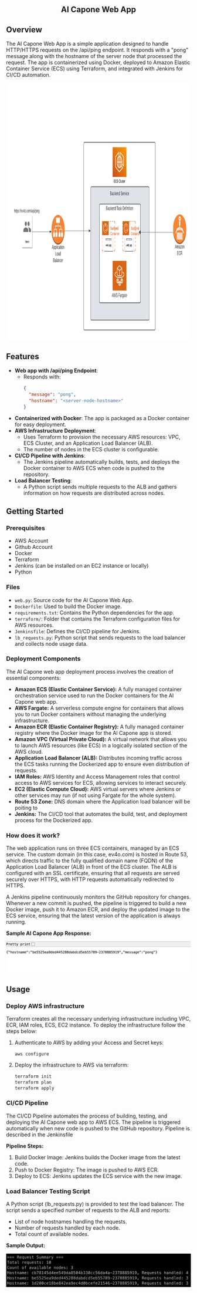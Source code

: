 <h2 align="center">AI Capone Web App</h2>

## Overview

The AI Capone Web App is a simple application designed to handle HTTP/HTTPS requests on the /api/ping endpoint. It responds with a "pong" message along with the hostname of the server node that processed the request. The app is containerized using Docker, deployed to Amazon Elastic Container Service (ECS) using Terraform, and integrated with Jenkins for CI/CD automation.

<div align="center">
<img src="docs/diagram.png" alt="Project Diagram" width="1625" height="700">
</div>

## Features
- **Web app with /api/ping Endpoint**: 
  - Responds with: 
    ```json
    {
      "message": "pong",
      "hostname": "<server-node-hostname>"
    }
    ```
- **Containerized with Docker**: The app is packaged as a Docker container for easy deployment.
- **AWS Infrastructure Deployment**:
  - Uses Terraform to provision the necessary AWS resources: VPC, ECS Cluster, and an Application Load Balancer (ALB).
  - The number of nodes in the ECS cluster is configurable.
- **CI/CD Pipeline with Jenkins**:
  - The Jenkins pipeline automatically builds, tests, and deploys the Docker container to AWS ECS when code is pushed to the repository.
- **Load Balancer Testing**:
  - A Python script sends multiple requests to the ALB and gathers information on how requests are distributed across nodes.

## Getting Started

### Prerequisites
- AWS Account
- Github Account
- Docker
- Terraform
- Jenkins (can be installed on an EC2 instance or locally)
- Python

### Files
* `web.py`: Source code for the Al Capone Web App.
* `Dockerfile`: Used to build the Docker image.
* `requirements.txt`: Contains the Python dependencies for the app.
* `terraform/`: Folder that contains the Terraform configuration files for AWS resources.
* `Jenkinsfile`: Defines the CI/CD pipeline for Jenkins.
* `lb_requests.py`: Python script that sends requests to the load balancer and collects node usage data.

### Deployment Components

The AI Capone web app deployment process involves the creation of essential components:

* **Amazon ECS (Elastic Container Service):** A fully managed container orchestration service used to run the Docker containers for the Al Capone web app.
* **AWS Fargate:** A serverless compute engine for containers that allows you to run Docker containers without managing the underlying infrastructure.
* **Amazon ECR (Elastic Container Registry):** A fully managed container registry where the Docker image for the Al Capone app is stored.
* **Amazon VPC (Virtual Private Cloud):** A virtual network that allows you to launch AWS resources (like ECS) in a logically isolated section of the AWS cloud.
* **Application Load Balancer (ALB):** Distributes incoming traffic across the ECS tasks running the Dockerized app to ensure even distribution of requests.
* **IAM Roles:** AWS Identity and Access Management roles that control access to AWS services for ECS, allowing services to interact securely.
* **EC2 (Elastic Compute Cloud):** AWS virtual servers where Jenkins or other services may run (if not using Fargate for the whole system).
* **Route 53 Zone:** DNS domain where the Application load balancer will be poiting to
* **Jenkins:** The CI/CD tool that automates the build, test, and deployment process for the Dockerized app.

### How does it work?
The web application runs on three ECS containers, managed by an ECS service. The custom domain (in this case, ev4o.com) is hosted in Route 53, which directs traffic to the fully qualified domain name (FQDN) of the Application Load Balancer (ALB) in front of the ECS cluster. The ALB is configured with an SSL certificate, ensuring that all requests are served securely over HTTPS, with HTTP requests automatically redirected to HTTPS.

A Jenkins pipeline continuously monitors the GitHub repository for changes. Whenever a new commit is pushed, the pipeline is triggered to build a new Docker image, push it to Amazon ECR, and deploy the updated image to the ECS service, ensuring that the latest version of the application is always running.

**Sample AI Capone App Response:**
<div align="center">
<img src="docs/app_response.png" alt="App Response">
</div>

## Usage

### Deploy AWS infrastructure
Terraform creates all the necessary underlying infrastructure including VPC, ECR, IAM roles, ECS, EC2 instance. To deploy the infrastructure follow the steps below:

1. Authenticate to AWS by adding your Access and Secret keys:

   ```
   aws configure
   ```
2. Deploy the infrastructure to AWS via terraform:

   ```
   terraform init
   terraform plan
   terraform apply
   ```

### CI/CD Pipeline
The CI/CD Pipeline automates the process of building, testing, and deploying the Al Capone web app to AWS ECS. The pipeline is triggered automatically when new code is pushed to the GitHub repository. Pipeline is described in the Jenkinsfile

**Pipeline Steps:**
1. Build Docker Image: Jenkins builds the Docker image from the latest code.
2. Push to Docker Registry: The image is pushed to AWS ECR.
3. Deploy to ECS: Jenkins updates the ECS service with the new image.

### Load Balancer Testing Script
A Python script (lb_requests.py) is provided to test the load balancer. The script sends a specified number of requests to the ALB and reports:
* List of node hostnames handling the requests.
* Number of requests handled by each node.
* Total count of available nodes.

**Sample Output:**
<div align="center">
<img src="docs/script_output.png" alt="Sample Output">
</div>
